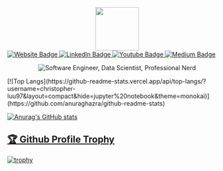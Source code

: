 <div id="header" align="center">
  <img src="https://media.giphy.com/media/M9gbBd9nbDrOTu1Mqx/giphy.gif" width="100"/>
</div>
<div id="badges">
  <a href="https://www.christopherluu.com">
    <img src="https://img.shields.io/badge/website-000000?style=for-the-badge&logo=About.me&logoColor=white" alt="Website Badge"/>
  </a>
  <a href="www.linkedin.com/in/christopher-luu-542691149">
    <img src="https://img.shields.io/badge/LinkedIn-blue?style=for-the-badge&logo=linkedin&logoColor=white" alt="LinkedIn Badge"/>
  </a>
  <a href="https://www.youtube.com/@chris_codes">
    <img src="https://img.shields.io/badge/YouTube-red?style=for-the-badge&logo=youtube&logoColor=white" alt="Youtube Badge"/>
  </a>
  <a href="https://medium.com/@cluu.codes1337">
    <img src="https://img.shields.io/badge/Medium-12100E?style=for-the-badge&logo=medium&logoColor=white" alt="Medium Badge"/>
  </a>
</div>
<p align="center">
<img src="https://readme-typing-svg.herokuapp.com?font=monospace&color=00ffd2&size=25&center=true&vCenter=true&lines=Software+Engineer;Data+Scientist;Professional+Nerd" alt="Software Engineer, Data Scientist, Professional Nerd">
</p>
[![Top Langs](https://github-readme-stats.vercel.app/api/top-langs/?username=christopher-luu97&layout=compact&hide=jupyter%20notebook&theme=monokai)](https://github.com/anuraghazra/github-readme-stats)


<div>
  
  [![Anurag's GitHub stats](https://github-readme-stats.vercel.app/api?username=christopher-luu97&show_icons=true&theme=monokai&hide=contribs,prs,issues&rank_icon=github)](https://github.com/anuraghazra/github-readme-stats)

<a href="https://github.com/ryo-ma/github-profile-trophy"><h2>🏆 Github Profile Trophy</h2></a>
[![trophy](https://github-profile-trophy.vercel.app/?username=christopher-luu97&theme=monokai&title=Joined2020,Commits,Experience,Repositories,Stars,Followers)](https://github.com/ryo-ma/github-profile-trophy)

</div>
